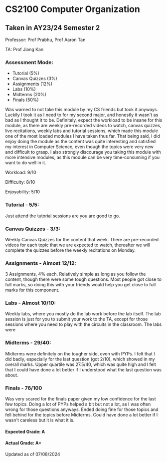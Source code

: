 # CS2100 Computer Organization
## Taken in AY23/24 Semester 2

Professor: Prof Prabhu, Prof Aaron Tan

TA: Prof Jiang Kan

### Assessment Mode:
- Tutorial (5%)
- Canvas Quizzes (3%)
- Assignments	(12%)
- Labs (10%)
- Midterms (20%)
- Finals (50%)

Was warned to not take this module by my CS friends but took it anyways. Luckily I took it as I need to for my second major, and honestly it wasn't as bad as I thought it to be. Definitely, expect the workload to be insane for this module, as there are weekly pre-recorded videos to watch, canvas quizzes, live recitations, weekly labs and tutorial sessions, which made this module one of the most loaded modules I have taken thus far. That being said, I did enjoy doing the module as the content was quite interesting and satisfied my interest in Computer Science, even though the topics were very new and difficult to grasp. I also strongly discourage you taking this module with more intensive modules, as this module can be very time-consuming if you want to do well in it.

Workload: 9/10

Difficulty: 8/10

Enjoyability: 5/10

### Tutorial - 5/5:
Just attend the tutorial sessions are you are good to go.

### Canvas Quizzes - 3/3:
Weekly Canvas Quizzes for the content that week. There are pre-recorded videos for each topic that we are expected to watch, thereafter we will complete the quizzes before the weekly recitations on Monday.

### Assignments	- Almost 12/12:
3 Assignments, 4% each. Relatively simple as long as you follow the content, though there were some tough questions. Most people got close to full marks, so doing this with your friends would help you get close to full marks for this component.

### Labs - Almost 10/10:
Weekly labs, where you mostly do the lab work before the lab itself. The lab session is just for you to submit your work to the TA, except for those sessions where you need to play with the circuits in the classroom. The labs were 

### Midterms - 29/40:
Midterms were definitely on the tougher side, even with PYPs. I felt that I did badly, especially for the last question (got 2/10), which showed in my overall marks. Upper quartile was 27.5/40, which was quite high and I felt that I could have done a lot better if I understood what the last question was about.

### Finals - 76/100
Was very scared for the finals paper given my low confidence for the last few topics. Doing a lot of PYPs helped a bit but not a lot, as I was often wrong for those questions anyways. Ended doing fine for those topics and fell behind for the topics before Midterms. Could have done a lot better if I wasn't careless but it is what it is.

#### Expected Grade: A
#### Actual Grade: A+

Updated as of 07/08/2024
